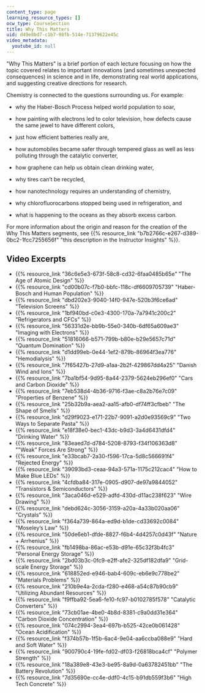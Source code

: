 ```yaml
---
content_type: page
learning_resource_types: []
ocw_type: CourseSection
title: Why This Matters
uid: d49e8bd7-c1b7-98fb-514e-71379622e45c
video_metadata:
  youtube_id: null
---
```


"Why This Matters" is a brief portion of each lecture focusing on how the topic covered relates to important innovations (and sometimes unexpected consequences) in science and in life, demonstrating real world applications, and suggesting creative directions for research.

Chemistry is connected to the questions surrounding us. For example:

*   why the Haber-Bosch Process helped world population to soar,
*   how painting with electrons led to color television, how defects cause the same jewel to have different colors,
*   just how efficient batteries really are,
*   how automobiles became safer through tempered glass as well as less polluting through the catalytic converter,
*   how graphene can help us obtain clean drinking water,
*   why tires can’t be recycled,
*   how nanotechnology requires an understanding of chemistry,

*   why chlorofluorocarbons stopped being used in refrigeration, and
*   what is happening to the oceans as they absorb excess carbon.

For more information about the origin and reason for the creation of the Why This Matters segments, see {{% resource_link "b7b2766c-e267-d389-0bc2-1fcc7255656f" "this description in the Instructor Insights" %}}.

Video Excerpts
--------------

*   {{% resource_link "36c6e5e3-673f-58c8-cd32-6faa0485b65e" "The Age of Atomic Design" %}}
*   {{% resource_link "cd00b07c-f7b0-bbfc-118c-df6609705739" "Haber-Bosch and Human Population" %}}
*   {{% resource_link "dbd202e3-9040-14f0-947e-520b3f6ce6ad" "Television Screens" %}}
*   {{% resource_link "1bf940bd-c0e3-4300-170a-7a7941c200c2" "Refrigerators and CFCs" %}}
*   {{% resource_link "56331d2e-bb9b-55e0-340b-6df65a609ae3" "Imaging with Electrons" %}}
*   {{% resource_link "51816066-b571-799b-b80e-b29e5657c71d" "Quantum Domination" %}}
*   {{% resource_link "d1dd99eb-0e44-1ef2-879b-86964f3ea776" "Hemodialysis" %}}
*   {{% resource_link "7f65427b-27d9-a1aa-2b2f-429867dd4a25" "Danish Wind and Ions" %}}
*   {{% resource_link "7ba1bf54-9d95-8a44-2379-5624eb296ef0" "Cars and Carbon Dioxide" %}}
*   {{% resource_link "7eb538d4-4b36-9716-f3ae-c8a2b76e7c09" "Properties of Benzene" %}}
*   {{% resource_link "25b32b9a-aea2-aa15-afb0-df74ff3cfbeb" "The Shape of Smells" %}}
*   {{% resource_link "d29f9023-e171-22b7-9091-a2d0e93569c9" "Two Ways to Separate Pasta" %}}
*   {{% resource_link "e18f38e0-bec1-43dc-b9d3-3a4d6431dfd4" "Drinking Water" %}}
*   {{% resource_link "83eaed7d-d784-5208-8793-f34f106363d8" "\"Weak” Forces Are Strong" %}}
*   {{% resource_link "e33bcab7-2a30-f596-17ca-5d8c566691f4" "Rejected Energy" %}}
*   {{% resource_link "39093bd3-ceaa-94a3-571a-1175c212cac4" "How to Make Blue LEDs" %}}
*   {{% resource_link "4cfdba84-317e-0905-d907-de97a9844052" "Transistors & Semiconductors" %}}
*   {{% resource_link "3aca046d-e529-adfd-430d-d11ac238f623" "Wire Drawing" %}}
*   {{% resource_link "debd624c-3056-3159-a20a-4a33b020aa06" "Crystals" %}}
*   {{% resource_link "f364a739-864a-ed9d-b1de-cd33692c0084" "Moseley’s Law" %}}
*   {{% resource_link "50de6eb1-dfde-8827-f6b4-4d4257c0d43f" "Nature + Arrhenius" %}}
*   {{% resource_link "fb1498ba-86ac-e53b-d91e-65c32f3b4fc3" "Personal Energy Storage" %}}
*   {{% resource_link "2bd03b3c-0fc9-e2ff-afe2-325df182dfa9" "Grid-scale Energy Storage" %}}
*   {{% resource_link "618852ed-e946-bab4-609c-eb6e9c778be2" "Materials Problems" %}}
*   {{% resource_link "210b9e4a-2cda-f280-e468-a54c87b90cb9" "Utilizing Abundant Resources" %}}
*   {{% resource_link "f9ffba92-5ea6-fe10-fc97-b0102785f578" "Catalytic Converters" %}}
*   {{% resource_link "73cb01ae-4be0-4b8d-8381-c9a0dd31e364" "Carbon Dioxide Concentration" %}}
*   {{% resource_link "074c2994-3ea4-697b-b525-42ce0b061428" "Ocean Acidification" %}}
*   {{% resource_link "f374b57b-1f5b-6ac4-9e04-aa6ccba088e9" "Hard and Soft Water" %}}
*   {{% resource_link "900790c4-19fe-fd02-df03-f26818bca4cf" "Polymer Strength" %}}
*   {{% resource_link "18a389e8-43e3-be95-8a9d-0a63782451bb" "The Battery Revolution" %}}
*   {{% resource_link "7d35690e-cc4e-ddf0-4c15-b91db559f3b6" "High Tech Concrete" %}}